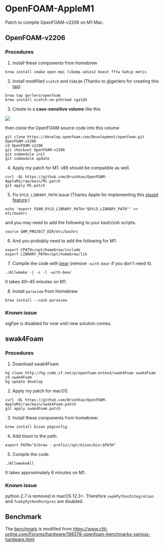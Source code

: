 # OpenFOAM-AppleM1

Patch to compile OpenFOAM-v2206 on M1 Mac.

## OpenFOAM-v2206
### Procedures
1. Install these components from homebrew
```
brew install cmake open-mpi libomp adios2 boost fftw kahip metis 
```
2. Install modifiled `scotch` and `CGAL@4` (Thanks to @gerlero for creating this [tap](https://github.com/gerlero/homebrew-openfoam/tree/main/Formula))
```
brew tap gerlero/openfoam
brew install scotch-no-pthread cgal@4
```
3. Create to a **case-sensitive volume** like this

![](https://develop.openfoam.com/Development/openfoam/-/wikis/images/apple-APFS-screenshot.png)

then clone the OpenFOAM source code into this volume
```
git clone https://develop.openfoam.com/Development/openfoam.git OpenFOAM-v2206
cd OpenFOAM-v2206
git checkout OpenFOAM-v2206
git submodule init
git submodule update
```
4. Apply my patch for M1. x86 should be compatible as well.
```
curl -OL https://github.com/BrushXue/OpenFOAM-AppleM1/raw/main/M1.patch
git apply M1.patch
```
5. Fix `DYLD_LIBRARY_PATH` issue (Thanks Apple for implementing this [stupid feature](https://briandfoy.github.io/macos-s-system-integrity-protection-sanitizes-your-environment/).)
```
echo 'export FOAM_DYLD_LIBRARY_PATH="$DYLD_LIBRARY_PATH"' >> etc/bashrc
```
and you may need to add the following to your bash/zsh scripts.
```
source $WM_PROJECT_DIR/etc/bashrc
```
6. And you probably need to add the following for M1:
```
export CPATH=/opt/homebrew/include
export LIBRARY_PATH=/opt/homebrew/lib
```
7. Compile the code with [bear](https://openfoamwiki.net/index.php/HowTo_Use_OpenFOAM_with_Visual_Studio_Code) (remove `-with-bear` if you don't need it).
```
./Allwmake -j -s -l -with-bear
```
It takes 40~45 minutes on M1.

8. Install `paraview` from Homebrew
```
brew install --cask paraview
```

### Known issue
sigFpe is disabled for now until new solution comes.

## swak4Foam
### Procedures
1. Download swak4Foam
```
hg clone http://hg.code.sf.net/p/openfoam-extend/swak4Foam swak4Foam
cd swak4Foam
hg update develop
```
2. Apply my patch for macOS.
```
curl -OL https://github.com/BrushXue/OpenFOAM-AppleM1/raw/main/swak4Foam.patch
git apply swak4Foam.patch
```
3. Install these components from homebrew:
```
brew install bison pkgconfig
```
4. Add bison to the path:
```
export PATH="$(brew --prefix)/opt/bison/bin:$PATH"
```
5. Compile the code.
```
./AllwmakeAll
```
It takes approximately 6 minutes on M1.

### Known issue
python 2.7 is removed in macOS 12.3+. Therefore `swakPythonIntegration` and `funkyPythonPostproc` are disabled.

## Benchmark
The [benchmark](https://github.com/BrushXue/OpenFOAM-AppleM1/raw/main/bench_template.tgz) is modified from https://www.cfd-online.com/Forums/hardware/198378-openfoam-benchmarks-various-hardware.html
